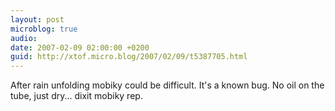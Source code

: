 ```yaml
---
layout: post
microblog: true
audio: 
date: 2007-02-09 02:00:00 +0200
guid: http://xtof.micro.blog/2007/02/09/t5387705.html
---
```

After rain unfolding mobiky could be difficult. It's a known bug. No oil on the tube, just dry... dixit mobiky rep. 
